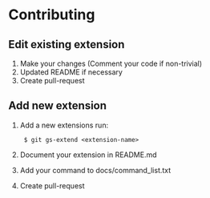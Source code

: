 # Contributing

## Edit existing extension

1. Make your changes (Comment your code if non-trivial)
2. Updated README if necessary
3. Create pull-request


## Add new extension

1. Add a new extensions run:

        $ git gs-extend <extension-name>
2. Document your extension in README.md
3. Add your command to docs/command_list.txt
4. Create pull-request
